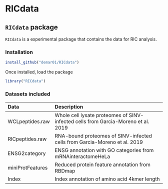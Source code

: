 # RICdata

##  `RICdata` package

`RICdata` is a experimental package that contains the data for RIC analysis.


### Installation

```r
install_github("demar01/RICdata")
```

Once installed, load the package 
```r
library("RICdata")
```

### Datasets included

|Data                    |Description                                                                                                          |
|:-----------------------|:--------------------------------------------------------------------------------------------------------------------|
|WCLpeptides.raw   |Whole cell lysate proteomes of SINV-infected cells from Garcia-Moreno et al. 2019                       |
|RICpeptides.raw                |RNA-bound proteomes of SINV-infected cells from Garcia-Moreno et al. 2019                             |
|ENSG2category               |ENSG annotation with GO categories from  mRNAinteractomeHeLa                          |
|miniProtFeatures           |Reduced protein feature annotation from RBDmap                             |
|Index           |Index annotation of amino acid 4kmer length                                     |

